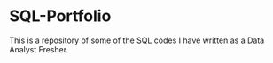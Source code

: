 # SQL-Portfolio
This is a repository of some of the SQL codes I have written as a Data Analyst Fresher.

